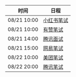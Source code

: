 | 时间          | 日程                                                                                                                            |
| ----------- | ----------------------------------------------------------------------------------------------------------------------------- |
| 08/21 10:00 | [小红书笔试](https://www.google.com/calendar/event?eid=a3ZrY2xnc2ltMW5yZTE4c2g1bXFnNTdhdmsgYzZrZW9pbGFmdjk5cDE5dmw3ZmFpZHU4bWtAZw) |
| 08/21 10:00 | [有赞笔试](https://www.google.com/calendar/event?eid=c3VnamVwbmNkN204YTlra3RkazEwZ2hzdnMgYzZrZW9pbGFmdjk5cDE5dmw3ZmFpZHU4bWtAZw)  |
| 08/21 14:00 | [腾讯面试](https://www.google.com/calendar/event?eid=OXA3ZWJmbnZtMDY1bjBhYWZhbGVmaHEybTQgYzZrZW9pbGFmdjk5cDE5dmw3ZmFpZHU4bWtAZw)  |
| 08/21 15:00 | [网易笔试](https://www.google.com/calendar/event?eid=Z3FyMWhuZWk5MDM2MTdmc282Y3Vzc25vYTQgYzZrZW9pbGFmdjk5cDE5dmw3ZmFpZHU4bWtAZw)  |
| 08/22 10:00 | [美团笔试](https://www.google.com/calendar/event?eid=dG10NGUyNDhzNWZycmZpbXNnbTVlamRxaGMgYzZrZW9pbGFmdjk5cDE5dmw3ZmFpZHU4bWtAZw)  |
| 08/22 20:00 | [腾讯笔试](https://www.google.com/calendar/event?eid=amg5NWdmNmJoM3RrcGIzMWU4NW1tZzU0cnMgYzZrZW9pbGFmdjk5cDE5dmw3ZmFpZHU4bWtAZw)  |